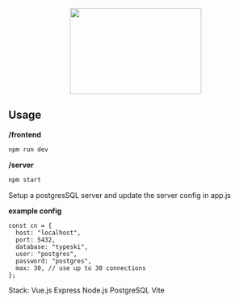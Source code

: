 <p align="center">
  <img width="260" height="170" src="https://user-images.githubusercontent.com/71034989/178843268-e9aa0730-886c-4484-b7f2-2cee464c644e.png">
</p>

## Usage

**/frontend**

```bash
npm run dev
```

**/server**

```bash
npm start
```

Setup a postgresSQL server and update the server config in app.js

**example config**

```
const cn = {
  host: "localhost",
  port: 5432,
  database: "typeski",
  user: "postgres",
  password: "postgres",
  max: 30, // use up to 30 connections
};
```

Stack: Vue.js Express Node.js PostgreSQL Vite
